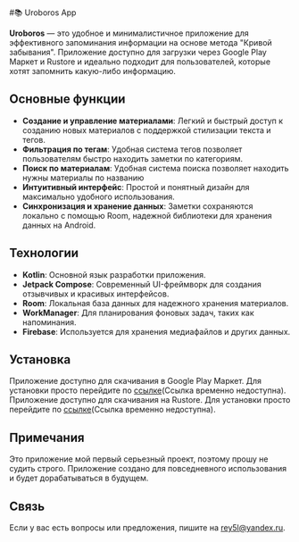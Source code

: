 #📚 Uroboros App

**Uroboros** — это удобное и минималистичное приложение для эффективного запоминания информации на основе метода "Кривой забывания". Приложение доступно для загрузки через Google Play Маркет и Rustore и идеально подходит для пользователей, которые хотят запомнить какую-либо информацию.

## Основные функции
- **Создание и управление материалами**: Легкий и быстрый доступ к созданию новых материалов с поддержкой стилизации текста и тегов.
- **Фильтрация по тегам**: Удобная система тегов позволяет пользователям быстро находить заметки по категориям.
- **Поиск по материалам**: Удобная система поиска позволяет находить нужны материалы по названию
- **Интуитивный интерфейс**: Простой и понятный дизайн для максимально удобного использования.
- **Синхронизация и хранение данных**: Заметки сохраняются локально с помощью Room, надежной библиотеки для хранения данных на Android.

## Технологии
- **Kotlin**: Основной язык разработки приложения.
- **Jetpack Compose**: Современный UI-фреймворк для создания отзывчивых и красивых интерфейсов.
- **Room**: Локальная база данных для надежного хранения материалов.
- **WorkManager**: Для планирования фоновых задач, таких как напоминания.
- **Firebase**: Используется для хранения медиафайлов и других данных.
  
## Установка
Приложение доступно для скачивания в Google Play Маркет. Для установки просто перейдите по [ссылке]()(Ссылка временно недоступна).
Приложение доступно для скачивания на Rustore. Для установки просто перейдите по [ссылке]()(Ссылка временно недоступна).

## Примечания
Это приложение мой первый серьезный проект, поэтому прошу не судить строго. 
Приложение создано для повседневного использования и будет дорабатываться в будущем.

## Связь
Если у вас есть вопросы или предложения, пишите на [rey5l@yandex.ru](mailto:rey5l@yandex.ru).

